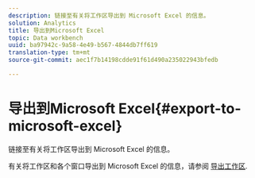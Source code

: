 ```yaml
---
description: 链接至有关将工作区导出到 Microsoft Excel 的信息。
solution: Analytics
title: 导出到Microsoft Excel
topic: Data workbench
uuid: ba97942c-9a58-4e49-b567-4844db7ff619
translation-type: tm+mt
source-git-commit: aec1f7b14198cdde91f61d490a235022943bfedb

---
```



# 导出到Microsoft Excel{#export-to-microsoft-excel}

链接至有关将工作区导出到 Microsoft Excel 的信息。

有关将工作区和各个窗口导出到 Microsoft Excel 的信息，请参阅 [导出工作区](../../../../home/c-get-started/c-work-worksp/c-ex-wksp.md#concept-27e4457bd14b43f198071e38d85d6d2f).
